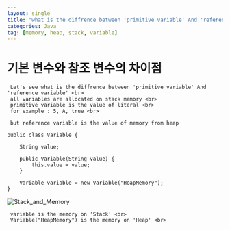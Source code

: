 ```yaml
---
layout: single
title: "what is the diffrence between 'primitive variable' And 'reference variable'"
categories: Java
tag: [memory, heap, stack, variable]
---
```


# 기본 변수와 참조 변수의 차이점

	 Let's see what is the diffrence between 'primitive variable' And 'reference variable' <br>
	 all variables are allocated on stack memory <br>
	 primitive variable is the value of literal <br>
	 for example : 5, A, true <br>
	 
	 but reference variable is the value of memory from heap

```
public class Variable {
	
	String value;

	public Variable(String value) {
		this.value = value;
	}
	
	Variable variable = new Variable("HeapMemory");
}
```

![Stack_and_Memory](https://github.com/ojinga32/ojinga32.github.io/assets/133554766/e6ee1288-70c6-4beb-8969-b4c56c0cc906)

	 variable is the memory on 'Stack' <br>
	 Variable("HeapMemory") is the memory on 'Heap' <br>
